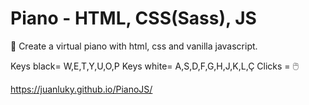 # Piano - HTML, CSS(Sass), JS
🎹 Create a virtual piano with html, css and vanilla javascript. 

Keys black= W,E,T,Y,U,O,P
Keys white= A,S,D,F,G,H,J,K,L,Ç
Clicks = 🖱️

https://juanluky.github.io/PianoJS/
